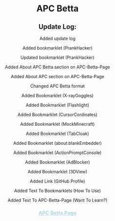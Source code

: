 <center>
<body>
<h1>APC Betta</h1>
<h2>Update Log:</h2>
    <p>Added update log</p>
    <p>Added bookmarklet (PrankHacker)</p>
    <p>Updated bookmarklet (PrankHacker)</p>
    <p>Added About APC Betta section on APC-Betta-Page</p>
    <p>Added About APC section on APC-Betta-Page</p>
    <p>Changed APC Betta format</p>
    <p>Added Bookmarklet (X-rayGoggles)</p>
    <p>Added Bookmarklet (Flashlight)</p>
    <p>Added Bookmarklet (CursorCordinates)</p>
    <p>Added Bookmarklet (MockMinecraft)</p>
    <p>Added Bookmarklet (TabCloak)</p>
    <p>Added Bookmarklet (about:blankEmbedder)</p>
    <p>Added Bookmarklet (ActionPromptConsole)</p>
    <p>Added Bookmarklet (AdBlocker)</p>
    <p>Added Bookmarklet (3DView)</p>
    <p>Added Link (GitHub Profile)</p>
    <p>Added Text To Bookmarklets (How To Use)</p>
    <p>Added Text To APC-Betta-Page (Want To Learn?)</p>
    <h3>
        <a href="https://dawnerror.github.io/APC-Betta-Page/" style=color:lightblue;>
            APC Betta Page
        </a>
    </h3>
